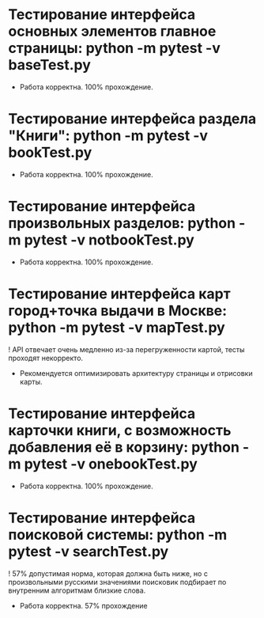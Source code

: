 # Тестирование интерфейса основных элементов главное страницы: python -m pytest -v baseTest.py
* Работа корректна. 100% прохождение.

# Тестирование интерфейса раздела "Книги": python -m pytest -v bookTest.py
* Работа корректна. 100% прохождение.

# Тестирование интерфейса произвольных разделов: python -m pytest -v notbookTest.py
* Работа корректна. 100% прохождение.

# Тестирование интерфейса карт город+точка выдачи в Москве: python -m pytest -v mapTest.py
! API отвечает очень медленно из-за перегруженности картой, тесты проходят некорректо.
* Рекомендуется оптимизировать архитектуру страницы и отрисовки карты.

# Тестирование интерфейса карточки книги, с возможность добавления её в корзину: python -m pytest -v onebookTest.py
* Работа корректна. 100% прохождение.

# Тестирование интерфейса поисковой системы: python -m pytest -v searchTest.py
! 57% допустимая норма, которая должна быть ниже, но с произвольными русскими значениями поисковик подбирает по внутренним алгоритмам близкие слова.
* Работа корректна. 57% прохождение

